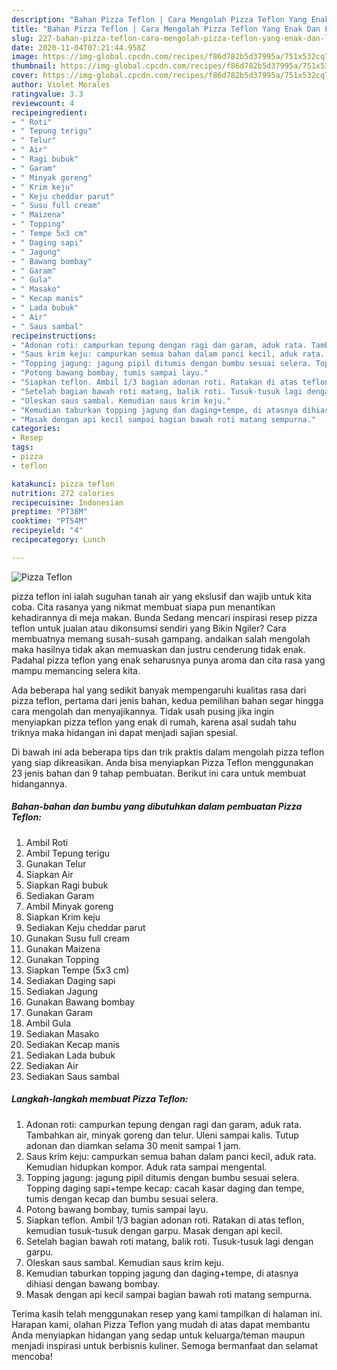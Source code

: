 ```yaml
---
description: "Bahan Pizza Teflon | Cara Mengolah Pizza Teflon Yang Enak Dan Lezat"
title: "Bahan Pizza Teflon | Cara Mengolah Pizza Teflon Yang Enak Dan Lezat"
slug: 227-bahan-pizza-teflon-cara-mengolah-pizza-teflon-yang-enak-dan-lezat
date: 2020-11-04T07:21:44.958Z
image: https://img-global.cpcdn.com/recipes/f86d782b5d37995a/751x532cq70/pizza-teflon-foto-resep-utama.jpg
thumbnail: https://img-global.cpcdn.com/recipes/f86d782b5d37995a/751x532cq70/pizza-teflon-foto-resep-utama.jpg
cover: https://img-global.cpcdn.com/recipes/f86d782b5d37995a/751x532cq70/pizza-teflon-foto-resep-utama.jpg
author: Violet Morales
ratingvalue: 3.3
reviewcount: 4
recipeingredient:
- " Roti"
- " Tepung terigu"
- " Telur"
- " Air"
- " Ragi bubuk"
- " Garam"
- " Minyak goreng"
- " Krim keju"
- " Keju cheddar parut"
- " Susu full cream"
- " Maizena"
- " Topping"
- " Tempe 5x3 cm"
- " Daging sapi"
- " Jagung"
- " Bawang bombay"
- " Garam"
- " Gula"
- " Masako"
- " Kecap manis"
- " Lada bubuk"
- " Air"
- " Saus sambal"
recipeinstructions:
- "Adonan roti: campurkan tepung dengan ragi dan garam, aduk rata. Tambahkan air, minyak goreng dan telur. Uleni sampai kalis. Tutup adonan dan diamkan selama 30 menit sampai 1 jam."
- "Saus krim keju: campurkan semua bahan dalam panci kecil, aduk rata. Kemudian hidupkan kompor. Aduk rata sampai mengental."
- "Topping jagung: jagung pipil ditumis dengan bumbu sesuai selera. Topping daging sapi+tempe kecap: cacah kasar daging dan tempe, tumis dengan kecap dan bumbu sesuai selera."
- "Potong bawang bombay, tumis sampai layu."
- "Siapkan teflon. Ambil 1/3 bagian adonan roti. Ratakan di atas teflon, kemudian tusuk-tusuk dengan garpu. Masak dengan api kecil."
- "Setelah bagian bawah roti matang, balik roti. Tusuk-tusuk lagi dengan garpu."
- "Oleskan saus sambal. Kemudian saus krim keju."
- "Kemudian taburkan topping jagung dan daging+tempe, di atasnya dihiasi dengan bawang bombay."
- "Masak dengan api kecil sampai bagian bawah roti matang sempurna."
categories:
- Resep
tags:
- pizza
- teflon

katakunci: pizza teflon 
nutrition: 272 calories
recipecuisine: Indonesian
preptime: "PT38M"
cooktime: "PT54M"
recipeyield: "4"
recipecategory: Lunch

---
```



![Pizza Teflon](https://img-global.cpcdn.com/recipes/f86d782b5d37995a/751x532cq70/pizza-teflon-foto-resep-utama.jpg)


pizza teflon ini ialah suguhan tanah air yang ekslusif dan wajib untuk kita coba. Cita rasanya yang nikmat membuat siapa pun menantikan kehadirannya di meja makan.
Bunda Sedang mencari inspirasi resep pizza teflon untuk jualan atau dikonsumsi sendiri yang Bikin Ngiler? Cara membuatnya memang susah-susah gampang. andaikan salah mengolah maka hasilnya tidak akan memuaskan dan justru cenderung tidak enak. Padahal pizza teflon yang enak seharusnya punya aroma dan cita rasa yang mampu memancing selera kita.



Ada beberapa hal yang sedikit banyak mempengaruhi kualitas rasa dari pizza teflon, pertama dari jenis bahan, kedua pemilihan bahan segar hingga cara mengolah dan menyajikannya. Tidak usah pusing jika ingin menyiapkan pizza teflon yang enak di rumah, karena asal sudah tahu triknya maka hidangan ini dapat menjadi sajian spesial.


Di bawah ini ada beberapa tips dan trik praktis dalam mengolah pizza teflon yang siap dikreasikan. Anda bisa menyiapkan Pizza Teflon menggunakan 23 jenis bahan dan 9 tahap pembuatan. Berikut ini cara untuk membuat hidangannya.

<!--inarticleads1-->

##### Bahan-bahan dan bumbu yang dibutuhkan dalam pembuatan Pizza Teflon:

1. Ambil  Roti
1. Ambil  Tepung terigu
1. Gunakan  Telur
1. Siapkan  Air
1. Siapkan  Ragi bubuk
1. Sediakan  Garam
1. Ambil  Minyak goreng
1. Siapkan  Krim keju
1. Sediakan  Keju cheddar parut
1. Gunakan  Susu full cream
1. Gunakan  Maizena
1. Gunakan  Topping
1. Siapkan  Tempe (5x3 cm)
1. Sediakan  Daging sapi
1. Sediakan  Jagung
1. Gunakan  Bawang bombay
1. Gunakan  Garam
1. Ambil  Gula
1. Sediakan  Masako
1. Sediakan  Kecap manis
1. Sediakan  Lada bubuk
1. Sediakan  Air
1. Sediakan  Saus sambal




<!--inarticleads2-->

##### Langkah-langkah membuat Pizza Teflon:

1. Adonan roti: campurkan tepung dengan ragi dan garam, aduk rata. Tambahkan air, minyak goreng dan telur. Uleni sampai kalis. Tutup adonan dan diamkan selama 30 menit sampai 1 jam.
1. Saus krim keju: campurkan semua bahan dalam panci kecil, aduk rata. Kemudian hidupkan kompor. Aduk rata sampai mengental.
1. Topping jagung: jagung pipil ditumis dengan bumbu sesuai selera. Topping daging sapi+tempe kecap: cacah kasar daging dan tempe, tumis dengan kecap dan bumbu sesuai selera.
1. Potong bawang bombay, tumis sampai layu.
1. Siapkan teflon. Ambil 1/3 bagian adonan roti. Ratakan di atas teflon, kemudian tusuk-tusuk dengan garpu. Masak dengan api kecil.
1. Setelah bagian bawah roti matang, balik roti. Tusuk-tusuk lagi dengan garpu.
1. Oleskan saus sambal. Kemudian saus krim keju.
1. Kemudian taburkan topping jagung dan daging+tempe, di atasnya dihiasi dengan bawang bombay.
1. Masak dengan api kecil sampai bagian bawah roti matang sempurna.




Terima kasih telah menggunakan resep yang kami tampilkan di halaman ini. Harapan kami, olahan Pizza Teflon yang mudah di atas dapat membantu Anda menyiapkan hidangan yang sedap untuk keluarga/teman maupun menjadi inspirasi untuk berbisnis kuliner. Semoga bermanfaat dan selamat mencoba!
